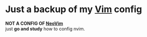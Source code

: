 # Just a backup of my [Vim](https://github.com/vim/vim) config
**NOT A CONFIG OF [NeoVim](https://github.om/neovim/neovim)**  
just **go and study** how to config nvim.
